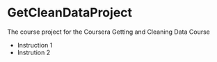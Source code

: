 GetCleanDataProject
===================

The course project for the Coursera Getting and Cleaning Data Course

- Instruction 1
- Instrution 2
